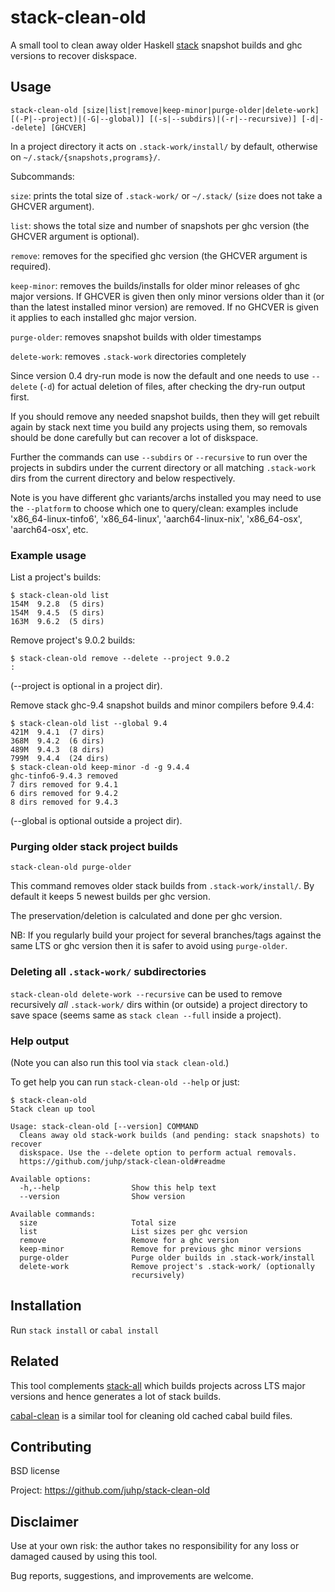# stack-clean-old

A small tool to clean away older Haskell [stack](https://docs.haskellstack.org)
snapshot builds and ghc versions to recover diskspace.

## Usage
`stack-clean-old [size|list|remove|keep-minor|purge-older|delete-work] [(-P|--project)|(-G|--global)] [(-s|--subdirs)|(-r|--recursive)] [-d|--delete] [GHCVER]`

In a project directory it acts on `.stack-work/install/` by default,
otherwise on `~/.stack/{snapshots,programs}/`.

Subcommands:

`size`:
    prints the total size of `.stack-work/` or `~/.stack/`
    (`size` does not take a GHCVER argument).

`list`:
    shows the total size and number of snapshots per ghc version
    (the GHCVER argument is optional).

`remove`:
    removes for the specified ghc version (the GHCVER argument is required).

`keep-minor`:
    removes the builds/installs for older minor releases of ghc major versions.
    If GHCVER is given then only minor versions older than it
    (or than the latest installed minor version) are removed.
    If no GHCVER is given it applies to each installed ghc major version.

`purge-older`:
    removes snapshot builds with older timestamps

`delete-work`:
    removes `.stack-work` directories completely

Since version 0.4 dry-run mode is now the default and one needs to use
`--delete` (`-d`) for actual deletion of files,
after checking the dry-run output first.

If you should remove any needed snapshot builds,
then they will get rebuilt again by stack next time you build any projects
using them, so removals should be done carefully
but can recover a lot of diskspace.

Further the commands can use `--subdirs` or `--recursive` to run over
the projects in subdirs under the current directory or
all matching `.stack-work` dirs from the current directory and below
respectively.

Note is you have different ghc variants/archs installed
you may need to use the `--platform` to choose which one to query/clean:
examples include 'x86_64-linux-tinfo6', 'x86_64-linux', 'aarch64-linux-nix',
'x86_64-osx', 'aarch64-osx', etc.

### Example usage
List a project's builds:
```ShellSession
$ stack-clean-old list
154M  9.2.8  (5 dirs)
154M  9.4.5  (5 dirs)
163M  9.6.2  (5 dirs)
```
Remove project's 9.0.2 builds:
```ShellSession
$ stack-clean-old remove --delete --project 9.0.2
:
```
(--project is optional in a project dir).

Remove stack ghc-9.4 snapshot builds and minor compilers before 9.4.4:
```ShellSession
$ stack-clean-old list --global 9.4
421M  9.4.1  (7 dirs)
368M  9.4.2  (6 dirs)
489M  9.4.3  (8 dirs)
799M  9.4.4  (24 dirs)
$ stack-clean-old keep-minor -d -g 9.4.4
ghc-tinfo6-9.4.3 removed
7 dirs removed for 9.4.1
6 dirs removed for 9.4.2
8 dirs removed for 9.4.3
```
(--global is optional outside a project dir).

### Purging older stack project builds
```
stack-clean-old purge-older
```
This command removes older stack builds from `.stack-work/install/`.
By default it keeps 5 newest builds per ghc version.

The preservation/deletion is calculated and done per ghc version.

NB: If you regularly build your project for several branches/tags against the same LTS or ghc version then it is safer to avoid using `purge-older`.

### Deleting all `.stack-work/` subdirectories
`stack-clean-old delete-work --recursive` can be used to remove recursively
_all_ `.stack-work/` dirs within (or outside) a project directory to save
space (seems same as `stack clean --full` inside a project).

### Help output
(Note you can also run this tool via `stack clean-old`.)

To get help you can run `stack-clean-old --help` or just:
```ShellSession
$ stack-clean-old
Stack clean up tool

Usage: stack-clean-old [--version] COMMAND
  Cleans away old stack-work builds (and pending: stack snapshots) to recover
  diskspace. Use the --delete option to perform actual removals.
  https://github.com/juhp/stack-clean-old#readme

Available options:
  -h,--help                Show this help text
  --version                Show version

Available commands:
  size                     Total size
  list                     List sizes per ghc version
  remove                   Remove for a ghc version
  keep-minor               Remove for previous ghc minor versions
  purge-older              Purge older builds in .stack-work/install
  delete-work              Remove project's .stack-work/ (optionally
                           recursively)
```

## Installation

Run `stack install` or `cabal install`

## Related
This tool complements
[stack-all](https://hackage.haskell.org/package/stack-all)
which builds projects across LTS major versions and
hence generates a lot of stack builds.

[cabal-clean](https://hackage.haskell.org/package/cabal-clean) is
a similar tool for cleaning old cached cabal build files.

## Contributing
BSD license

Project: <https://github.com/juhp/stack-clean-old>

## Disclaimer
Use at your own risk: the author takes no responsibility for any loss or
damaged caused by using this tool.

Bug reports, suggestions, and improvements are welcome.
